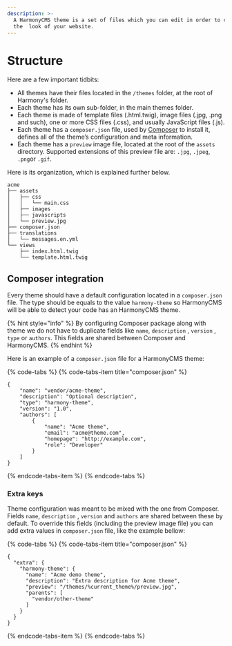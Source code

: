 ```yaml
---
description: >-
  A HarmonyCMS theme is a set of files which you can edit in order to change
  the  look of your website.
---
```


# Structure

Here are a few important tidbits:

* All themes have their files located in the `/themes` folder, at the root of Harmony's folder.
* Each theme has its own sub-folder, in the main themes folder.
* Each theme is made of template files \(.html.twig\), image files \(.jpg, .png and such\), one or more CSS files \(.css\), and usually JavaScript files \(.js\).
* Each theme has a `composer.json` file, used by [Composer](https://getcomposer.org) to install it, defines all of the theme’s configuration and meta information.
* Each theme has a `preview` image file, located at the root of the `assets` directory. Supported extensions of this preview file are: `.jpg`, `.jpeg`, `.png`or `.gif`.

Here is its organization, which is explained further below.

```text
acme
├── assets
│   ├── css
│   │   └── main.css
│   ├── images
│   ├── javascripts
│   └── preview.jpg
├── composer.json
├── translations
│   └── messages.en.yml
└── views
    ├── index.html.twig
    └── template.html.twig
```

## Composer integration

Every theme should have a default configuration located in a `composer.json` file. The type should be equals to the value `harmony-theme` so HarmonyCMS will be able to detect your code has an HarmonyCMS theme.

{% hint style="info" %}
By configuring Composer package along with theme we do not have to duplicate fields like `name`, `description` , `version` , `type` or `authors`. This fields are shared between Composer and HarmonyCMS.
{% endhint %}

Here is an example of a `composer.json` file for a HarmonyCMS theme:

{% code-tabs %}
{% code-tabs-item title="composer.json" %}
```text
{
    "name": "vendor/acme-theme",
    "description": "Optional description",
    "type": "harmony-theme",
    "version": "1.0",
    "authors": [
        {
            "name": "Acme theme",
            "email": "acme@theme.com",
            "homepage": "http://example.com",
            "role": "Developer"
        }
    ]
}
```
{% endcode-tabs-item %}
{% endcode-tabs %}

### Extra keys

Theme configuration was meant to be mixed with the one from Composer. Fields `name`, `description` , `version` and `authors` are shared between these by default. To override this fields \(including the preview image file\) you can add extra values in `composer.json` file, like the example bellow:

{% code-tabs %}
{% code-tabs-item title="composer.json" %}
```text
{
  "extra": {
    "harmony-theme": {
      "name": "Acme demo theme",
      "description": "Extra description for Acme theme",
      "preview": "/themes/%current_theme%/preview.jpg",
      "parents": [
        "vendor/other-theme"
      ]
    }
  }
}
```
{% endcode-tabs-item %}
{% endcode-tabs %}

